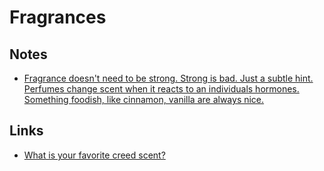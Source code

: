 # Fragrances

## Notes

- [Fragrance doesn't need to be strong. Strong is bad. Just a subtle hint. Perfumes change scent when it reacts to an individuals hormones. Something foodish, like cinnamon, vanilla are always nice.](https://www.reddit.com/r/TheGirlSurvivalGuide/comments/ygvz2w/can_someone_explain_smellperfume_culture_pls_i/)

## Links

- [What is your favorite creed scent?](https://www.reddit.com/r/fragrance/comments/wikh80/what_is_your_favourite_creed_scent/)
